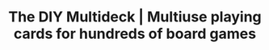 ---
title: The DIY Multideck | Multiuse playing cards for hundreds of board games
description: The DIY multideck is a deck of 162 playing cards (3 standard decks) that allows you to play hundreds of existing games, not only classic card games but also modern games that use components like boards or coins. The DIY multideck is ideal for traveling and prototyping new games.
name: The DIY Multideck
shortName: DIY Multideck
addShortcut: true
url: https://diymultideck.mauri.app
maskableIcon: /apps/diymultideck/maskable_icon.png
---